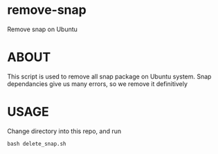 # remove-snap
Remove snap on Ubuntu

# ABOUT
This script is used to remove all snap package on Ubuntu system. Snap dependancies give us many errors, so we remove it definitively

# USAGE
Change directory into this repo, and run
```
bash delete_snap.sh
```
